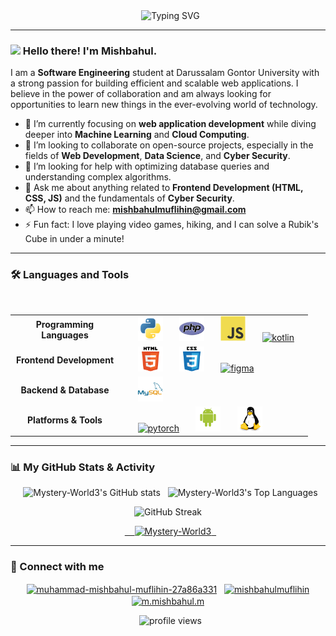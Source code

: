 <div align="center">
  <img src="https://readme-typing-svg.demolab.com?font=Fira+Code&weight=800&size=30&pause=1000&color=8be9fd&center=true&vCenter=true&width=700&lines=Hello+Everybody+%F0%9F%91%8B+I'm+Mystery-World3!;Welcome+to+my+GitHub+Profile!;It's+never+too+late!" alt="Typing SVG" />
</div>

---

### <img src="https://raw.githubusercontent.com/MartinHeinz/MartinHeinz/master/wave.gif" width="30px"> Hello there! I'm Mishbahul.

I am a **Software Engineering** student at Darussalam Gontor University with a strong passion for building efficient and scalable web applications. I believe in the power of collaboration and am always looking for opportunities to learn new things in the ever-evolving world of technology.

- 🔭 I’m currently focusing on **web application development** while diving deeper into **Machine Learning** and **Cloud Computing**.
- 👯 I’m looking to collaborate on open-source projects, especially in the fields of **Web Development**, **Data Science**, and **Cyber Security**.
- 🤔 I’m looking for help with optimizing database queries and understanding complex algorithms.
- 💬 Ask me about anything related to **Frontend Development (HTML, CSS, JS)** and the fundamentals of **Cyber Security**.
- 📫 How to reach me: **mishbahulmuflihin@gmail.com**
- ⚡ Fun fact: I love playing video games, hiking, and I can solve a Rubik's Cube in under a minute!

---

### 🛠️ Languages and Tools

<table>
  <tr>
    <td align="center" width="160"><strong>Programming Languages</strong></td>
    <td>
      <a href="https://www.python.org" target="_blank" rel="noreferrer"><img src="https://raw.githubusercontent.com/devicons/devicon/master/icons/python/python-original.svg" alt="python" width="40" height="40"/></a>
      <a href="https://www.php.net" target="_blank" rel="noreferrer"><img src="https://raw.githubusercontent.com/devicons/devicon/master/icons/php/php-original.svg" alt="php" width="40" height="40"/></a>
      <a href="https://developer.mozilla.org/en-US/docs/Web/JavaScript" target="_blank" rel="noreferrer"><img src="https://raw.githubusercontent.com/devicons/devicon/master/icons/javascript/javascript-original.svg" alt="javascript" width="40" height="40"/></a>
      <a href="https://kotlinlang.org" target="_blank" rel="noreferrer"><img src="https://www.vectorlogo.zone/logos/kotlinlang/kotlinlang-icon.svg" alt="kotlin" width="40" height="40"/></a>
    </td>
  </tr>
  <tr>
    <td align="center" width="160"><strong>Frontend Development</strong></td>
    <td>
      <a href="https://www.w3.org/html/" target="_blank" rel="noreferrer"><img src="https://raw.githubusercontent.com/devicons/devicon/master/icons/html5/html5-original-wordmark.svg" alt="html5" width="40" height="40"/></a>
      <a href="https://www.w3schools.com/css/" target="_blank" rel="noreferrer"><img src="https://raw.githubusercontent.com/devicons/devicon/master/icons/css3/css3-original-wordmark.svg" alt="css3" width="40" height="40"/></a>
      <a href="https://www.figma.com/" target="_blank" rel="noreferrer"><img src="https://www.vectorlogo.zone/logos/figma/figma-icon.svg" alt="figma" width="40" height="40"/></a>
    </td>
  </tr>
  <tr>
    <td align="center" width="160"><strong>Backend & Database</strong></td>
    <td>
      <a href="https://www.mysql.com/" target="_blank" rel="noreferrer"><img src="https://raw.githubusercontent.com/devicons/devicon/master/icons/mysql/mysql-original-wordmark.svg" alt="mysql" width="40" height="40"/></a>
    </td>
  </tr>
  <tr>
    <td align="center" width="160"><strong>Platforms & Tools</strong></td>
    <td>
      <a href="https://pytorch.org/" target="_blank" rel="noreferrer"><img src="https://www.vectorlogo.zone/logos/pytorch/pytorch-icon.svg" alt="pytorch" width="40" height="40"/></a>
      <a href="https://developer.android.com" target="_blank" rel="noreferrer"><img src="https://raw.githubusercontent.com/devicons/devicon/master/icons/android/android-original-wordmark.svg" alt="android" width="40" height="40"/></a>
      <a href="https://www.linux.org/" target="_blank" rel="noreferrer"><img src="https://raw.githubusercontent.com/devicons/devicon/master/icons/linux/linux-original.svg" alt="linux" width="40" height="40"/></a>
    </td>
  </tr>
</table>

---

### 📊 My GitHub Stats & Activity

<p align="center">
  <img src="https://github-readme-stats.vercel.app/api?username=Mystery-World3&show_icons=true&locale=en&theme=tokyonight&count_private=true&hide_border=true" alt="Mystery-World3's GitHub stats" />
  <img src="https://github-readme-stats.vercel.app/api/top-langs/?username=Mystery-World3&layout=compact&theme=tokyonight&hide_border=true" alt="Mystery-World3's Top Languages" />
</p>
<p align="center">
  <img src="https://streak-stats.demolab.com/?user=Mystery-World3&theme=tokyonight&hide_border=true" alt="GitHub Streak" />
</p>
<p align="center">
  <a href="https://github.com/ryo-ma/github-profile-trophy">
    <img src="https://github-profile-trophy.vercel.app/?username=Mystery-World3&theme=tokyonight&column=7&no-frame=true" alt="Mystery-World3" />
  </a>
</p>

---

### 🤝 Connect with me

<p align="center">
  <a href="https://linkedin.com/in/muhammad-mishbahul-muflihin-27a86a331" target="_blank"><img align="center" src="https://raw.githubusercontent.com/rahuldkjain/github-profile-readme-generator/master/src/images/icons/Social/linked-in-alt.svg" alt="muhammad-mishbahul-muflihin-27a86a331" height="30" width="40" /></a>
  <a href="https://kaggle.com/mishbahulmuflihin" target="_blank"><img align="center" src="https://raw.githubusercontent.com/rahuldkjain/github-profile-readme-generator/master/src/images/icons/Social/kaggle.svg" alt="mishbahulmuflihin" height="30" width="40" /></a>
  <a href="https://instagram.com/m.mishbahul.m" target="_blank"><img align="center" src="https://raw.githubusercontent.com/rahuldkjain/github-profile-readme-generator/master/src/images/icons/Social/instagram.svg" alt="m.mishbahul.m" height="30" width="40" /></a>
</p>
<p align="center">
  <img src="https://komarev.com/ghpvc/?username=Mystery-World3&color=blueviolet&style=flat-square" alt="profile views"/>
</p>
